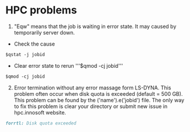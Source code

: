 # HPC problems

1. "Eqw" means that the job is waiting in error state. It may caused by temporarily server down.
  - Check the cause
```markdown
$qstat -j jobid 
```
  - Clear error state to rerun '''$qmod -cj jobid'''
```markdown
$qmod -cj jobid
```
2. Error termination without any error massage form LS-DYNA. This problem often occur when disk quota is exceeded (default = 500 GB). This problem can be found by the ('name').e('jobid') file. The only way to fix this problem is clear your directory or submit new issue in hpc.innosoft website.

```markdown
forrtl: Disk quota exceeded
```

